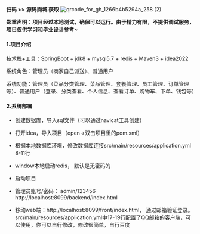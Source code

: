 **扫码 >> 源码商城 获取** ![qrcode_for_gh_1266b4b5294a_258 (2)](https://github.com/user-attachments/assets/45838afd-19a8-4cdc-bdd5-74b9c76fb241)


**郑重声明：项目经过本地测试，确保可以运行。由于精力有限，不提供调试服务，项目仅供学习和毕业设计参考~**

#### 1.项目介绍

技术栈+工具：SpringBoot + jdk8 + mysql5.7 + redis + Maven3 + idea2022

系统角色：管理员（商家自己派送）、普通用户

系统功能：管理员（菜品分类管理、菜品管理、套餐管理、员工管理、订单管理等）、普通用户（登录、分类查看、个人信息、查看订单、购物车、下单、钱包等）

#### 2.系统部署

- 创建数据库，导入sql文件（可以通过navicat工具创建）

- 打开idea，导入项目（open->双击项目里的pom.xml）

- 根据本地数据库环境，修改数据库连接src/main/resources/application.yml 8-11行

- window本地启动redis， 默认是无密码的

- 启动项目

- 管理员账号/密码： admin/123456  http://localhost:8099/backend/index.html

- 移动web端：http://localhost:8099/front/index.html， 通过邮箱验证登录。src/main/resources/application.yml中17-19行配置了QQ邮箱的客户端，可以使用，你可以自行修改，修改很简单，自行百度
